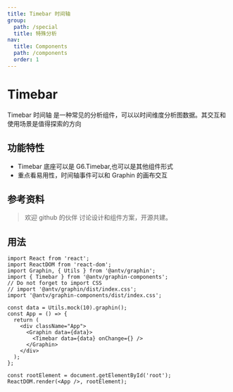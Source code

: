 ```yaml
---
title: Timebar 时间轴
group:
  path: /special
  title: 特殊分析
nav:
  title: Components
  path: /components
  order: 1
---
```


# Timebar

Timebar 时间轴 是一种常见的分析组件，可以以时间维度分析图数据。其交互和使用场景是值得探索的方向

## 功能特性

- Timebar 底座可以是 G6.Timebar,也可以是其他组件形式
- 重点看易用性，时间轴事件可以和 Graphin 的画布交互

## 参考资料

> 欢迎 github 的伙伴 讨论设计和组件方案，开源共建。

## 用法

```tsx | pure
import React from 'react';
import ReactDOM from 'react-dom';
import Graphin, { Utils } from '@antv/graphin';
import { Timebar } from '@antv/graphin-components';
// Do not forget to import CSS
// import '@antv/graphin/dist/index.css';
import '@antv/graphin-components/dist/index.css';

const data = Utils.mock(10).graphin();
const App = () => {
  return (
    <div className="App">
      <Graphin data={data}>
        <Timebar data={data} onChange={} />
      </Graphin>
    </div>
  );
};

const rootElement = document.getElementById('root');
ReactDOM.render(<App />, rootElement);
```
